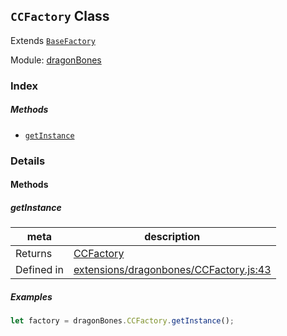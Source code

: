 ## `CCFactory` Class

Extends [`BaseFactory`](BaseFactory.md)


Module: [dragonBones](../modules/dragonBones.md)






### Index



##### Methods

  - [`getInstance`](#getinstance) 



### Details




<!-- Method Block -->
#### Methods


##### getInstance



| meta | description |
|------|-------------|
| Returns | <a href="../classes/CCFactory.html" class="crosslink">CCFactory</a> 
| Defined in | [extensions/dragonbones/CCFactory.js:43](https://github.com/cocos-creator/engine/blob/75ac6640e7f40c3c34c913047be42ae5f8a96d74/extensions/dragonbones/CCFactory.js#L43) |


##### Examples

```js
let factory = dragonBones.CCFactory.getInstance();
```


